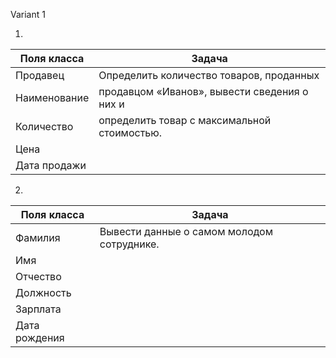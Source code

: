 Variant 1

1)
| Поля класса | Задача          |
|------------|-----------------|
| Продавец   | Определить количество товаров, проданных |
| Наименование | продавцом «Иванов», вывести сведения о них и |
| Количество | определить товар с максимальной стоимостью. |
| Цена       |                 |
| Дата продажи |                 |

2)
| Поля класса   | Задача          |
|---------------|-----------------|
| Фамилия       |Вывести данные о самом молодом сотруднике.|
| Имя           |
| Отчество      |
| Должность     |
| Зарплата      |
| Дата рождения |